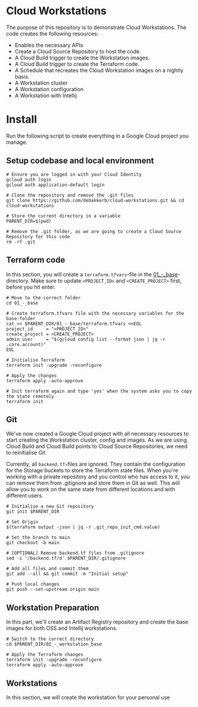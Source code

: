 # Cloud Workstations

The purpose of this repository is to demonstrate Cloud Workstations.  The code creates the following resources:
- Enables the necessary APIs
- Create a Cloud Source Repository to host the code.
- A Cloud Build trigger to create the Workstation images.
- A Cloud Build trigger to create the Terraform code.
- A Schedule that recreates the Cloud Workstation images on a nightly basis.
- A Workstation cluster
- A Workstation configuration
- A Workstation with Intellij

# Install

Run the following script to create everything in a Google Cloud project you manage.

## Setup codebase and local environment

```shell
# Ensure you are logged in with your Cloud Identity
gcloud auth login
gcloud auth application-default login

# Clone the repository and remove the .git files
git clone https://github.com/debakkerb/cloud-workstations.git && cd cloud-workstations 

# Store the current directory in a variable
PARENT_DIR=$(pwd)

# Remove the .git folder, as we are going to create a Cloud Source Repository for this code
rm -rf .git
```

## Terraform code

In this section, you will create a `terraform.tfvars`-file in the [01_-_base](./01_-_base)-directory.  Make sure to update `<PROJECT_ID>` and `<CREATE_PROJECT>` first, before you hit enter.

```shell
# Move to the correct folder
cd 01_-_base

# Create terraform.tfvars file with the necessary variables for the base-folder
cat >> $PARENT_DIR/01_-_base/terraform.tfvars <<EOL
project_id     = "<PROJECT_ID>"
create_project = <CREATE_PROJECT>
admin_user     = "$(gcloud config list --format json | jq -r .core.account)"
EOL

# Initialise Terraform
terraform init -upgrade -reconfigure

# Apply the changes
terraform apply -auto-approve

# Init terraform again and type 'yes' when the system asks you to copy the state remotely
terraform init
```

## Git 

We've now created a Google Cloud project with all necessary resources to start creating the Workstation cluster, config and images.  As we are using Cloud Build and Cloud Build points to Cloud Source Repositories, we need to reinitialise Git

Currently, all `backend.tf`-files are ignored.  They contain the configuration for the Storage buckets to store the Terraform state files.  When you're working with a private repository and you control who has access to it, you can remove them from .gitignore and store them in Git as well.  This will allow you to work on the same state from different locations and with different users. 

```shell
# Initialise a new Git repository
git init $PARENT_DIR

# Set Origin
$(terraform output -json | jq -r .git_repo_init_cmd.value)

# Set the branch to main
git checkout -b main

# [OPTIONAL] Remove backend.tf files from .gitignore
sed -i '/backend.tf/d' $PARENT_DIR/.gitignore

# Add all files and commit them
git add --all && git commit -m "Initial setup"

# Push local changes
git push --set-upstream origin main
```

## Workstation Preparation 

In this part, we'll create an Artifact Registry repository and create the base images for both OSS and Intellij workstations.

```shell
# Switch to the correct directory
cd $PARENT_DIR/02_-_workstation_base

# Apply the Terraform changes
terraform init -upgrade -reconfigure
terraform apply -auto-approve
```

## Workstations

In this section, we will create the workstation for your personal use

